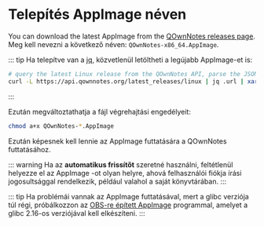 # Telepítés AppImage néven

You can download the latest AppImage from the [QOwnNotes releases page](https://github.com/pbek/QOwnNotes/releases). Meg kell nevezni a következő néven: `QOwnNotes-x86_64.AppImage`.

::: tip
Ha telepítve van a [jq](https://stedolan.github.io/jq/), közvetlenül letöltheti a legújabb AppImage-et is:

```bash
# query the latest Linux release from the QOwnNotes API, parse the JSON for the URL and download it
curl -L https://api.qownnotes.org/latest_releases/linux | jq .url | xargs curl -Lo QOwnNotes-x86_64.AppImage
```
:::

Ezután megváltoztathatja a fájl végrehajtási engedélyeit:

```bash
chmod a+x QOwnNotes-*.AppImage
```

Ezután képesnek kell lennie az AppImage futtatására a QOwnNotes futtatásához.

::: warning
Ha az **automatikus frissítőt** szeretné használni, feltétlenül helyezze el az AppImage -ot olyan helyre, ahová felhasználói fiókja írási jogosultsággal rendelkezik, például valahol a saját könyvtárában.
:::

::: tip
Ha problémái vannak az AppImage futtatásával, mert a glibc verziója túl régi, próbálkozzon az [OBS-re épített AppImage](https://download.opensuse.org/repositories/home:/pbek:/QOwnNotes/AppImage/QOwnNotes-latest-x86_64.AppImage) programmal, amelyet a glibc 2.16-os verziójával kell elkészíteni.
:::
